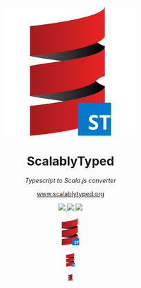 <p align="center">
    <img width="300" src="https://raw.githubusercontent.com/ScalablyTyped/Converter/9a4dcdf91b18aa1a38c59746a9aab0c3b5457080/scalablytyped-icon.svg"/>
</p>
<h1 align="center">ScalablyTyped</h1>
<p align="center"><i>Typescript to Scala.js converter</i></p>
<p align="center">
    <a href="https://scalablytyped.org/docs/readme">
        www.scalablytyped.org  
    </a> 
</p>
<p align="center">
  <a href="https://gitter.im/ScalablyTyped/community">
    <img src="https://badges.gitter.im/ScalablyTyped/community.svg"/>
  </a>
  <a href="https://circleci.com/gh/ScalablyTyped/Converter">
    <img src="https://img.shields.io/circleci/build/github/ScalablyTyped/Converter?logo=circleci&style=flat"/>
  </a>
  <a href="https://github.com/scala/scala/releases">
    <img src="https://img.shields.io/badge/scala.js-1.0.0+-red.svg?logo=scala&logoColor=red"/>
  </a>    
</p>
<p align="center">
    <img width="64" src="https://raw.githubusercontent.com/ScalablyTyped/Converter/9a4dcdf91b18aa1a38c59746a9aab0c3b5457080/scalablytyped-icon.svg"/>
</p>
<p align="center">
    <img width="32" src="https://raw.githubusercontent.com/ScalablyTyped/Converter/9a4dcdf91b18aa1a38c59746a9aab0c3b5457080/scalablytyped-icon.svg"/>
</p>
<p align="center">
    <img width="16" src="https://raw.githubusercontent.com/ScalablyTyped/Converter/9a4dcdf91b18aa1a38c59746a9aab0c3b5457080/scalablytyped-icon.svg"/>
</p>
